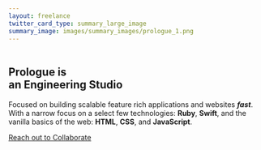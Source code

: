 ```yaml
---
layout: freelance
twitter_card_type: summary_large_image
summary_image: images/summary_images/prologue_1.png
---
```


<!-- <div class="row darkened horsey vertically-padded">
	<p class="flavor-text-1">To fight thine Enemies employ a</p>
	<img class="knight" src="/images/white-knight-min.png" />
	<p class="flavor-text-2">A sellsword of the highest quality</p>
	<p class="ostentatious-font ta-center">FREELANCER</p>
</div> -->

<div class="row darkened vertically-padded reaches-top" style="box-sizing:border-box;min-height:100vh;position:relative;z-index:1000; overflow:hidden;" >
	<section class=" widescreen padded-section">
		<div class="full-measure" style="position:relative;z-index:1000;" >
			<h2 class="heading-one ta-left" style="margin-top:2rem;">Prologue is<br> an Engineering Studio</h2>
			<p class="paragraph withered">Focused on building scalable feature rich applications and websites <strong><em>fast</em></strong>. With a narrow focus on a select few technologies: <strong>Ruby</strong>, <strong>Swift</strong>, and the vanilla basics of the web: <strong>HTML</strong>, <strong>CSS</strong>, and <strong>JavaScript</strong>.</p>
			<p class="full-measure paragraph"><a class="button-link white" href="mailto:{{ site.metadata.email }}?subject=Lets Collaborate&body=Hi, I'm a designer looking to Collaborate with you." id="action-designer-collaborate">Reach out to Collaborate</a></p>
		</div>
		<sun id="sun">
			<corona class="five"></corona>
			<corona class="four"></corona>
			<corona class="three"></corona>
			<corona class="two"></corona>
			<corona class="one"></corona>
		</sun>
	</section>
</div>

<div class="row darkened" style="padding-top:10vh;padding-bottom:10vh;">
	<div class="bar">
		<h2 class="heading-one ta-left" style="margin-top:0.5em; margin-left: 2rem;">We build astonshing apps and websites.</h2>
		<div class="upc">
			<div></div>
			<div></div>
			<div></div>
			<div></div>
			<div></div>
			<div></div>
			<div></div>
			<div></div>
			<div></div>
			<div></div>
			<div></div>
			<div></div>
			<div></div>
			<div></div>
			<div></div>
			<div></div>
		</div>
	</div>
	<div class="ticker__body">
		<div class="ticker">
			<div class="ticker__list">
				<div class="ticker__item">
					<p>EXPERIENCE: 4770 days. LOC: Salt Lake City, Utah. LANGUAGES: English, Spanish. OPEN SOURCE: Camping, Kona, Parallaxative. SPECIALTIES: HTML, CSS, Javascript, Swift, Ruby, SQL, C, Lua. TEAM: Elastic 1-12. CONTACT: hello@whatspast.com. </p>
				</div>
			</div>
		</div>
	</div>
</div>

<div class="row darkened" style="padding-top:25vh;padding-bottom:25vh;">
<section class="widescreen padded-section">
		<h2 class="heading-two ta-center">Services</h2>
	<div class="services-container" id="services_box">
		{% render "icons/abstract" %}
		{% render "icons/iphone" %}
		{% render "icons/javascript" %}
		{% render "icons/prologue" %}
		{% render "icons/ruby" %}
		{% render "icons/swift" %}
		<div class="services-box">
			<p class="interface-text">iOS and Mac Development</p>
			<p class="interface-text">Ruby, Camping, Rails</p>
			<p class="interface-text">Front End Development</p>
			<p class="interface-text">Web Design</p>
			<p class="interface-text">Ghost</p>
		</div>
	</div>
</section>
</div>

<!-- <div class="row brightened">
	<section class="columned widescreen padded-section">
		<div class="full-measure">
			<h2 class="heading-two">Words about Karl</h2>
			<p>This is a one man shop, for now. But I've been lucky enough, and very grateful, to work with some truly wonderful folks. Here is what they think of me.</p>
		</div>
		<div class="full-measure">
		</div>
	</section>
	<section class="columned widescreen padded-section testimonial_container" style="gap:2rem;">
			<div class="testimonial">
				<h2>Ricky Garcia</h2>
				<p>Technical Lead & Principal Engineer</p>
				<p>It was a great pleasure working with Karl. </p>
				<p>He's not only skilled as an iOS engineer, but also a fantastic mentor, especially for our web engineers cross training on iOS and swift. His guidance was crucial as we upskilled in this new area. Not to mention his greatest contribution, bringing great energy to the team, making our work environment both fun and productive. Any team would be lucky to have him.</p>
			</div>
			<div class="testimonial">
				<h2>Kevin Ellis</h2>
				<p>Software Engineer</p>
				<p>Our loss is YOUR gain!</p>
				<p>Karl is one of the most thoughtful and kind people I’ve ever met. He has an incredible knack for making sure that every single member of our team felt respected, honored, and listened to. He is unashamedly positive and adds HUGE value to any team he is on.</p>
				<p>I wholeheartedly recommend him for any software position. He’s writing his own programming language for goodness sake. He is proficient in architecture, design, mobile development, and seriously? I can’t get over how POSITIVE he is. Nothing holds this man back from brightening a room.</p>
			</div>
	</section>
</div> -->

<div class="row brightened">
<section class="really-wide padded-section">
	<h1 style="color:var(--darkened-color);">Portfolio</h1>
	<br><br><br><br><br><br><br><br>
	<h2>Redacted</h2>
	<div class="portfolio-container">
		<img class="" src="/images/portfolio/teasers/redacted_static-big.jpg" />
	</div>
	<section class="columned">
		<div class="full-measure">
			<p class="portfolio-text">Rebuilt large portions of the database implementation of this top tier iOS app; An aging flying meat database, and replaced it with a new GRDB database. Rebuilt large portions of the UI from ages past.</p>
			<p class="portfolio-pill">Engineering</p>
		</div>
		<div class="full-measure visible" id="measured">
			<nbsp;>
		</div>
	</section>
	<br><br><br><br><br><br><br><br>
	<h2>Redacted</h2>
	<div class="portfolio-container">
		<img class="" src="/images/portfolio/teasers/redacted_two_big.jpg" />
	</div>
	<section class="columned">
		<div class="full-measure">
			<p class="portfolio-text">Designed a large scale Administration and order dashboard for a grocery delivery application. Made wireframes, Mockups, presentations, and workflows.</p>
			<p class="portfolio-pill">Design</p>
			<p class="portfolio-pill">Engineering</p>
		</div>
		<div class="full-measure visible" id="measured">
			<nbsp;>
		</div>
	</section>
</section>
</div>

<div class="row darkened vertically-padded">
<section class="columned widescreen padded-section">
	<div class="full-measure">
		<h2 class="heading-two ta-left">Process</h2>
		<p class="paragraph withered">It's important to note that all of this nonsense is made up. All of society is designed and built by regular people. Nobody is really special. So what is special?</p>
		<p class="paragraph withered">When you spend more time and care on something than anybody else, You make something special. It's the process of iteration, step by step, change over time, following your gut, that makes something truly unique and remarkable.</p>
		<p class="paragraph withered">Our process is to make small bets quickly, then double down on what's working. Repeat until we run out of time or budget. This always works out.</p>
	</div>
	<div class="full-measure" id="measured">
		<!-- <h2 class="heading-two ta-left hidden-on-mobile">Process</h2> -->
		<br /><br /><br />
		<h4 class="ordinaled purple withered"><span class="ordinal purple"></span> Gather</h4>
		<h4 class="ordinaled magenta withered"><span class="ordinal magenta"></span> Experiment</h4>
		<h4 class="ordinaled apricot withered"><span class="ordinal apricot"></span> Draft</h4>
		<h4 class="ordinaled yellow withered"><span class="ordinal yellow"></span> Deliver</h4>
	</div>
</section>
</div>

<div class="row darkened  vertically-padded">
<section class="columned widescreen padded-section">
	<div class="full-measure">
		<h2 class="heading-two ta-left">Book A Call</h2>
	</div>
	<div class="full-measure">
		<p class="paragraph">We only work on a retainer basis. To get started we hold a project assessment, and a little meeting.</p>
		<p class="paragraph">Pause or Cancel at anytime.</p>
		<p class="paragraph"><a target="_blank" class="button-link opposite" href="https://calendly.com/kowfm/meet-prologue" id="action-book-a-call">Schedule a meeting</a> to see if this is a good fit</p>
		<p>Or... Just buy a subscription below</p>
	</div>
</section>
</div>

<div class="row darkened vertically-padded designer-row">
	<section class="really-wide padded-section" style="overflow:hidden;">
		<div class="really-wide" style="position:relative;z-index:1000;">
			<h2 class="full-measure heading-two ta-left" style="margin-top:2rem;">If you're a Designer...</h2>
			<p class="full-measure paragraph withered">Making great work means working with the best people. If you're a designer looking for development support we offer special rates. We Really want to build your projects.</p>
			<p class="full-measure paragraph"><a class="button-link pinked" href="mailto:{{ site.metadata.email }}?subject=Lets Collaborate&body=Hi, I'm a designer looking to Collaborate with you." id="action-designer-collaborate">Reach out to Collaborate</a></p>
		</div>
	</section>
</div>
